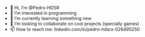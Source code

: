 - 👋 Hi, I’m @Pedro-HDSR
- 👀 I’m interested in programming
- 🌱 I’m currently learning something new
- 💞️ I’m looking to collaborate on cool projects (specially games)
- 📫 How to reach me: linkedin.com/in/pedro-hdsrx-026495250

